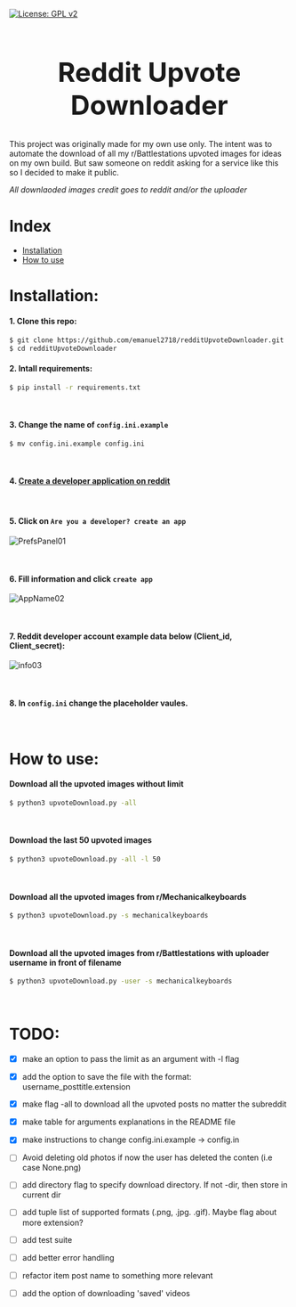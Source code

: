 [![License: GPL v2](https://img.shields.io/badge/License-GPL%20v2-blue.svg)](https://www.gnu.org/licenses/old-licenses/gpl-2.0.en.html)

<h1 align="center" style="font-size: 3rem;">
Reddit Upvote Downloader
</h1>

This project was originally made for my own use only. The intent was to automate the download of all my r/Battlestations upvoted images for ideas on my own build. But saw someone on reddit asking for a service like this so I decided to make it public.


*All downlaoded images credit goes to reddit and/or the uploader*



# Index

* [Installation](#installation)
* [How to use](#how-to-use)

# Installation:


#### 1. Clone this repo:
```sh
$ git clone https://github.com/emanuel2718/redditUpvoteDownloader.git
$ cd redditUpvoteDownloader
```

#### 2. Intall requirements:
```sh
$ pip install -r requirements.txt
```

&nbsp; 

#### 3. Change the name of `config.ini.example`
```sh
$ mv config.ini.example config.ini
```

&nbsp; 

#### 4. [Create a developer application on reddit](https://www.reddit.com/prefs/apps)

&nbsp; 

#### 5. Click on `Are you a developer? create an app`

![PrefsPanel01](https://user-images.githubusercontent.com/55965894/108690386-27288d80-74af-11eb-81a9-a0854ca7304d.png)

&nbsp; 

#### 6. Fill information and click `create app`

![AppName02](https://user-images.githubusercontent.com/55965894/108690978-d2394700-74af-11eb-9992-e81f8ba71bd4.png)

&nbsp; 

#### 7. Reddit developer account example data below (Client_id, Client_secret):

![info03](https://user-images.githubusercontent.com/55965894/108691188-10cf0180-74b0-11eb-84c7-c600ee2440ea.png)

&nbsp; 

#### 8. In `config.ini` change the placeholder vaules.

&nbsp; 

# How to use:

#### Download all the upvoted images without limit
```sh
$ python3 upvoteDownload.py -all
```
&nbsp; 

#### Download the last 50 upvoted images
```sh
$ python3 upvoteDownload.py -all -l 50
```
&nbsp; 

#### Download all the upvoted images from r/Mechanicalkeyboards
```sh
$ python3 upvoteDownload.py -s mechanicalkeyboards
```
&nbsp; 

#### Download all the upvoted images from r/Battlestations with uploader username in front of filename
```sh
$ python3 upvoteDownload.py -user -s mechanicalkeyboards
```
&nbsp; 

# TODO:

- [x] make an option to pass the limit as an argument with -l flag
- [x] add the option to save the file with the format: username_posttitle.extension
- [x] make flag -all to download all the upvoted posts no matter the subreddit
- [x] make table for arguments explanations in the README file
- [x] make instructions to change config.ini.example -> config.in
- [ ] Avoid deleting old photos if now the user has deleted the conten (i.e case None.png)
- [ ] add directory flag to specify download directory. If not -dir, then store in current dir
- [ ] add tuple list of supported formats (.png, .jpg. .gif). Maybe flag about more extension?
- [ ] add test suite
- [ ] add better error handling
- [ ] refactor item post name to something more relevant
- [ ] add the option of downloading 'saved' videos

